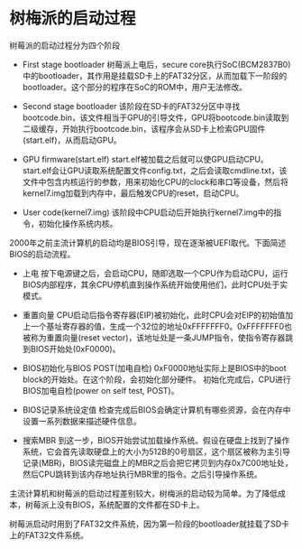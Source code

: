 # 树梅派的启动过程

树莓派的启动过程分为四个阶段

- First stage bootloader
树莓派上电后，secure core执行SoC(BCM2837B0)中的bootloader，其作用是挂载SD卡上的FAT32分区，从而加载下一阶段的bootloader。这个部分的程序在SoC的ROM中，用户无法修改。

- Second stage bootloader
该阶段在SD卡的FAT32分区中寻找bootcode.bin，该文件相当于GPU的引导文件，GPU将bootcode.bin读取到二级缓存，开始执行bootcode.bin，该程序会从SD卡上检索GPU固件(start.elf)，从而启动GPU。

- GPU firmware(start.elf)
start.elf被加载之后就可以使GPU启动CPU。start.elf会让GPU读取系统配置文件config.txt，之后会读取cmdline.txt，该文件中包含内核运行的参数，用来初始化CPU的clock和串口等设备，然后将kernel7.img加载到内存中，最后触发CPU的reset，启动CPU。

- User code(kernel7.img)
该阶段中CPU启动后开始执行kernel7.img中的指令，初始化操作系统内核。

2000年之前主流计算机的启动均是BIOS引导，现在逐渐被UEFI取代。下面简述BIOS的启动流程。

- 上电
按下电源键之后，会启动CPU，随即选取一个CPU作为启动CPU，运行BIOS内部程序，其余CPU停机直到操作系统开始使用他们，此时CPU处于实模式。

- 重置向量
CPU启动后指令寄存器(EIP)被初始化，此时CPU会对EIP的初始值加上一个基址寄存器的值，生成一个32位的地址0xFFFFFFF0。0xFFFFFFF0也被称为重置向量(reset vector)，该地址处是一条JUMP指令，使指令寄存器跳到BIOS开始处(0xF0000)。

- BIOS初始化与BIOS POST(加电自检)
0xF0000地址实际上是BIOS中的boot block的开始处。在这个阶段，会初始化部分硬件。
初始化完成后，CPU进行BIOS加电自检(power on self test, POST)。

- BIOS记录系统设定值
检查完成后BIOS会确定计算机有哪些资源，会在内存中设置一系列数据来描述硬件信息。

- 搜索MBR
到这一步，BIOS开始尝试加载操作系统。假设在硬盘上找到了操作系统，它会首先读取硬盘上的大小为512B的0号扇区，这个扇区被称为主引导记录(MBR)，BIOS读完磁盘上的MBR之后会把它拷贝到内存0x7C00地址处，然后CPU跳转到该内存地址执行MBR里的指令。之后引导操作系统。

主流计算机和树莓派的启动过程差别较大，树梅派的启动较为简单。为了降低成本，树莓派上没有BIOS，系统配置的文件都在SD卡上。

树莓派启动时用到了FAT32文件系统，因为第一阶段的bootloader就挂载了SD卡上的FAT32文件系统。